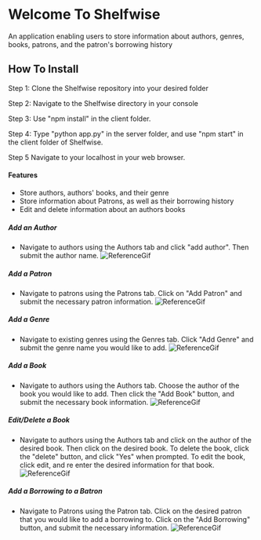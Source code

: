 # Welcome To Shelfwise

An application enabling users to store information about authors, genres, books, patrons, and the patron's borrowing history

## How To Install

Step 1: Clone the Shelfwise  repository into your desired folder

Step 2: Navigate to the Shelfwise directory in your console

Step 3: Use "npm install" in the client folder. 

Step 4: Type "python app.py" in the server folder, and use "npm start" in the client folder of Shelfwise.

Step 5 Navigate to your localhost in your web browser.

#### Features

- Store authors, authors' books, and their genre
-  Store information about Patrons, as well as their borrowing history
- Edit and delete information about an authors books


##### Add an Author

- Navigate to authors using the Authors tab and click "add author". Then submit the author name.
![ReferenceGif](/src/imgs/gifs/AddAuthor.gif)



##### Add a Patron

- Navigate to patrons using the Patrons tab. Click on "Add Patron" and submit the necessary patron information.
![ReferenceGif](/src/imgs/gifs/AddPatron.gif)




##### Add a Genre

- Navigate to existing genres using the Genres tab. Click "Add Genre" and submit the genre name you would like to add.
![ReferenceGif](/src/imgs/gifs/AddGenre.gif)

##### Add a Book

- Navigate to authors using the Authors tab. Choose the author of the book you would like to add. Then click the "Add Book" button, and submit the necessary book information.
![ReferenceGif](/src/imgs/gifs/AddBook.gif)

##### Edit/Delete a Book
- Navigate to authors using the Authors tab and click on the author of the desired book. Then click on the desired book. To delete the book, click the "delete" button, and click "Yes" when prompted. To edit the book, click edit, and re enter the desired information for that book.
![ReferenceGif](/src/imgs/gifs/EditDeleteBook.gif)


##### Add a Borrowing to a Batron

- Navigate to Patrons using the Patron tab. Click on the desired patron that you would like to add a borrowing to. Click on the "Add Borrowing" button, and submit the necessary information.
![ReferenceGif](/src/imgs/gifs/AddBorrow.gif)